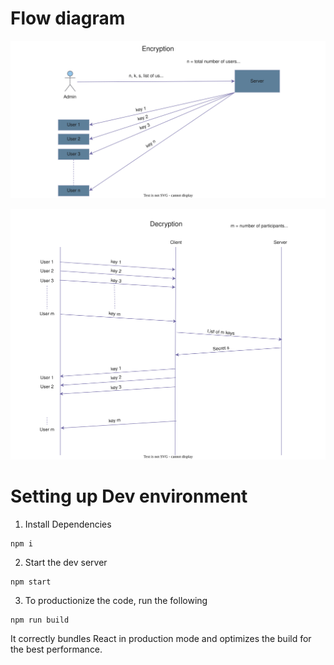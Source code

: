 # Flow diagram

![encryption](public/Encrypt.svg)

![decryption](public/Decrypt.svg)

# Setting up Dev environment

1. Install Dependencies

```
npm i
```

2. Start the dev server

```
npm start
```

3. To productionize the code, run the following

```
npm run build
```

It correctly bundles React in production mode and optimizes the build for the best performance.
